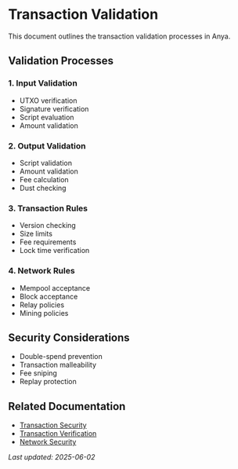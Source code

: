 # Transaction Validation

This document outlines the transaction validation processes in Anya.

## Validation Processes

### 1. Input Validation
- UTXO verification
- Signature verification
- Script evaluation
- Amount validation

### 2. Output Validation
- Script validation
- Amount validation
- Fee calculation
- Dust checking

### 3. Transaction Rules
- Version checking
- Size limits
- Fee requirements
- Lock time verification

### 4. Network Rules
- Mempool acceptance
- Block acceptance
- Relay policies
- Mining policies

## Security Considerations
- Double-spend prevention
- Transaction malleability
- Fee sniping
- Replay protection

## Related Documentation
- [Transaction Security](transaction-security.md)
- [Transaction Verification](transaction-verification.md)
- [Network Security](network-security.md)

*Last updated: 2025-06-02*
